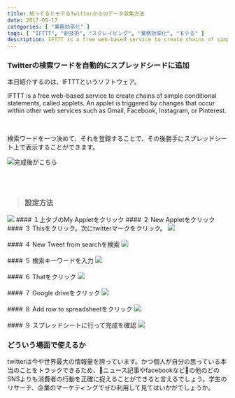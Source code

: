 ```yaml
---
title: 知ってるとモテるTwitterからのデータ収集方法
date: 2017-09-17
categories: [ "業務効率化" ]
tags: [ "IFTTT", "新技術", "スクレイピング", "業務効率化", "モテる" ]
description: IFTTT is a free web-based service to create chains of simple conditional statements, called applets. An applet is triggered by changes that occur within other web services such as Gmail, Facebook, Instagram, or Pinterest.
---
```


### Twitterの検索ワードを自動的にスプレッドシードに追加

本日紹介するのは、IFTTTというソフトウェア。

IFTTT is a free web-based service to create chains of simple conditional statements, called applets. An applet is triggered by changes that occur within other web services such as Gmail, Facebook, Instagram, or Pinterest.

<script async src="//pagead2.googlesyndication.com/pagead/js/adsbygoogle.js"></script>
<!-- responsive -->
<ins class="adsbygoogle"
     style="display:block"
     data-ad-client="ca-pub-4907783597381002"
     data-ad-slot="6815644540"
     data-ad-format="auto"></ins>
<script>
(adsbygoogle = window.adsbygoogle || []).push({});
</script>

<br/>

検索ワードを一つ決めて、それを登録することで、その後勝手にスプレッドシート上で表示することができます。

<img src="/images/g.png">完成後がこちら


<br/>
<br/>


>### 設定方法


<img src="/images/e.png">
#### １上タブのMy Appletをクリック
#### ２ New Appletをクリック
#### ３ Thisをクリック。次にtwitterマークをクリック。
<img src="/images/a.png">
<br/>
<br/>
#### ４ New Tweet from searchを検索
<img src="/images/b.png">
<br/>
<br/>
#### ５ 検索キーワードを入力
<img src="/images/c.png">
<br/>
<br/>
#### ６ Thatをクリック
<img src="/images/d.png">
<br/>
<br/>
#### ７ Google driveをクリック
<img src="/images/e.png">
<br/>
<br/>
#### ８ Add row to spreadsheetをクリック
<img src="/images/f.png">
<br/>
<br/>
#### ９ スプレッドシートに行って完成を確認
<img src="/images/g.png">


### どういう場面で使えるか
twitterは今や世界最大の情報量を誇っています。かつ個人が自分の思っている本当のことをトラックできるため、ニュース記事やfacebookなどの他のどのSNSよりも消費者の行動を正確に捉えることができると言えるでしょう。学生のリサーチ、企業のマーケティングでぜひ利用して見てはいかがでしょうか。
<bn/>